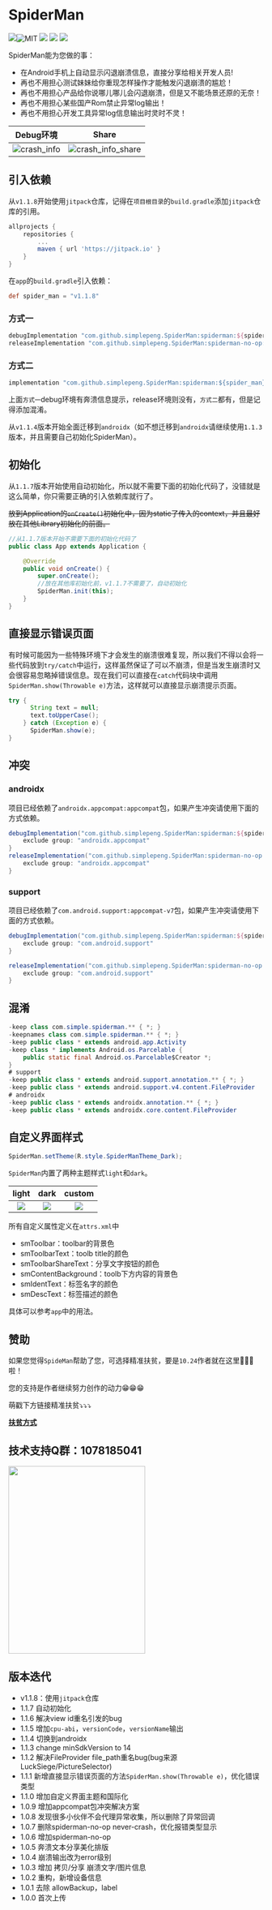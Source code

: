 # SpiderMan

[![](https://jitpack.io/v/simplepeng/SpiderMan.svg)](https://jitpack.io/#simplepeng/SpiderMan)![MIT](https://img.shields.io/badge/License-Apache%202.0-blue.svg?style=flat-square) ![](https://img.shields.io/badge/API-14%2B-brightgreen?style=flat-square) ![](https://img.shields.io/badge/Size-40k-yellow?style=flat-square) ![](https://img.shields.io/badge/Author-simplepeng-red?style=flat-square)


SpiderMan能为您做的事：

* 在Android手机上自动显示闪退崩溃信息，直接分享给相关开发人员!
* 再也不用担心测试妹妹给你重现怎样操作才能触发闪退崩溃的尴尬！
* 再也不用担心产品给你说哪儿哪儿会闪退崩溃，但是又不能场景还原的无奈！
* 再也不用担心某些国产Rom禁止异常log输出！
* 再也不用担心开发工具异常log信息输出时灵时不灵！

|               Debug环境               |                       Share                        |
| :-----------------------------------: | :------------------------------------------------: |
| ![crash_info](statics/crash_info.png) | ![crash_info_share](statics/crash_info_share.png) |

## 引入依赖

从`v1.1.8`开始使用`jitpack`仓库，记得在`项目根目录`的`build.gradle`添加`jitpack`仓库的引用。

```groovy
allprojects {
	repositories {
		...
		maven { url 'https://jitpack.io' }
	}
}
```

在`app`的`build.gradle`引入依赖：

```groovy
def spider_man = "v1.1.8"
```

### 方式一

```groovy
debugImplementation "com.github.simplepeng.SpiderMan:spiderman:${spider_man}"
releaseImplementation "com.github.simplepeng.SpiderMan:spiderman-no-op:${spider_man}"
```

### 方式二

```java
implementation "com.github.simplepeng.SpiderMan:spiderman:${spider_man}"
```

上面`方式一`debug环境有奔溃信息提示，release环境则没有，`方式二`都有，但是记得添加混淆。

从`v1.1.4`版本开始全面迁移到`androidx`（如不想迁移到`androidx`请继续使用`1.1.3`版本，并且需要自己初始化SpiderMan）。

## 初始化

从`1.1.7`版本开始使用自动初始化，所以就不需要下面的初始化代码了，没错就是这么简单，你只需要正确的引入依赖库就行了。

~~放到Application的`onCreate()`初始化中，因为static了传入的context，并且最好放在其他Library初始化的前面。~~

```java
//从1.1.7版本开始不需要下面的初始化代码了
public class App extends Application {

    @Override
    public void onCreate() {
        super.onCreate();
        //放在其他库初始化前，v1.1.7不需要了，自动初始化
        SpiderMan.init(this);
    }
}
```

## 直接显示错误页面

有时候可能因为一些特殊环境下才会发生的崩溃很难复现，所以我们不得以会将一些代码放到`try/catch`中运行，这样虽然保证了可以不崩溃，但是当发生崩溃时又会很容易忽略掉错误信息。现在我们可以直接在`catch`代码块中调用`SpiderMan.show(Throwable e)`方法，这样就可以直接显示崩溃提示页面。

```java
try {
      String text = null;
      text.toUpperCase();
    } catch (Exception e) {
      SpiderMan.show(e);
}
```

## 冲突

### androidx

项目已经依赖了`androidx.appcompat:appcompat`包，如果产生冲突请使用下面的方式依赖。

```groovy
debugImplementation("com.github.simplepeng.SpiderMan:spiderman:${spider_man}") {
    exclude group: "androidx.appcompat"
}
releaseImplementation("com.github.simplepeng.SpiderMan:spiderman-no-op:${spider_man}") {
    exclude group: "androidx.appcompat"
}
```

### support

项目已经依赖了`com.android.support:appcompat-v7`包，如果产生冲突请使用下面的方式依赖。

```groovy
debugImplementation("com.github.simplepeng.SpiderMan:spiderman:${spider_man}") {
    exclude group: "com.android.support"
}

releaseImplementation("com.github.simplepeng.SpiderMan:spiderman-no-op:${spider_man}") {
    exclude group: "com.android.support"
}
```

## 混淆

```java
-keep class com.simple.spiderman.** { *; }
-keepnames class com.simple.spiderman.** { *; }
-keep public class * extends android.app.Activity
-keep class * implements Android.os.Parcelable {
    public static final Android.os.Parcelable$Creator *;
}
# support
-keep public class * extends android.support.annotation.** { *; }
-keep public class * extends android.support.v4.content.FileProvider
# androidx
-keep public class * extends androidx.annotation.** { *; }
-keep public class * extends androidx.core.content.FileProvider
```

## 自定义界面样式

```java
SpiderMan.setTheme(R.style.SpiderManTheme_Dark);
```

`SpiderMan`内置了两种主题样式`light`和`dark`。

|                        light                         |                         dark                         |                        custom                        |
| :--------------------------------------------------: | :--------------------------------------------------: | :--------------------------------------------------: |
| ![](https://i.loli.net/2019/02/24/5c726ef04a909.png) | ![](https://i.loli.net/2019/02/24/5c726f0dc7159.png) | ![](https://i.loli.net/2019/02/24/5c72a0f278b9b.png) |

所有自定义属性定义在`attrs.xml`中

* smToolbar：toolbar的背景色
* smToolbarText：toolb title的颜色
* smToolbarShareText：分享文字按钮的颜色
* smContentBackground：toolb下方内容的背景色
* smIdentText：标签名字的颜色
* smDescText：标签描述的颜色

具体可以参考`app`中的用法。

## 赞助

如果您觉得`SpideMan`帮助了您，可选择精准扶贫，要是`10.24`作者就在这里🙇🙇🙇啦！

您的支持是作者继续努力创作的动力😁😁😁

萌戳下方链接精准扶贫⤵️⤵️⤵️

**[扶贫方式](https://simplepeng.github.io/merge_pay_code/)**

## 技术支持Q群：1078185041

<img src="statics/q_group.jpg" width="270px" height="370px">

## 版本迭代

* v1.1.8：使用`jitpack`仓库
* 1.1.7 自动初始化
* 1.1.6 解决view id重名引发的bug
* 1.1.5 增加`cpu-abi`，`versionCode`，`versionName`输出
* 1.1.4 切换到androidx
* 1.1.3 change minSdkVersion to 14
* 1.1.2 解决FileProvider file_path重名bug(bug来源LuckSiege/PictureSelector)
* 1.1.1 新增直接显示错误页面的方法`SpiderMan.show(Throwable e)`，优化错误类型
* 1.1.0  增加自定义界面主题和国际化
* 1.0.9 增加appcompat包冲突解决方案
* 1.0.8 发现很多小伙伴不会代理异常收集，所以删除了异常回调
* 1.0.7 删除spiderman-no-op never-crash，优化报错类型显示
* 1.0.6 增加spiderman-no-op
* 1.0.5 奔溃文本分享美化排版
* 1.0.4 崩溃输出改为error级别
* 1.0.3 增加 拷贝/分享 崩溃文字/图片信息
* 1.0.2 重构，新增设备信息
* 1.0.1 去除 allowBackup，label
* 1.0.0 首次上传

